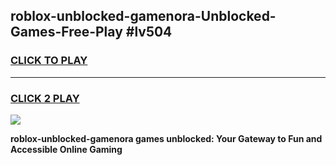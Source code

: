 
## roblox-unblocked-gamenora-Unblocked-Games-Free-Play #lv504
<h3>
<a href="https://us.freeplayer.one?title=roblox-unblocked-gamenora&ref=9M">CLICK TO PLAY</a></h3>
<hr>

<h3>
<a href="https://us.freeplayer.one?title=roblox-unblocked-gamenora&ref=9M">CLICK 2 PLAY</a>
  
</h3>

<a href="https://us.freeplayer.one?title=roblox-unblocked-gamenora&ref=9M"><img src="https://clearcache.store/games.png"></a>


**roblox-unblocked-gamenora games unblocked: Your Gateway to Fun and Accessible Online Gaming**
